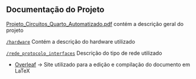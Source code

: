 ## Documentação do Projeto

[Projeto_Circuitos_Quarto_Automatizado.pdf](Projeto_Circuitos_Quarto_Automatizado.pdf) contém a descrição geral do projeto

[`/hardware`](https://github.com/hgrigolli/mackenzie-projeto-quarto-autonomo/tree/master/docs/hardware) Contém a descrição do hardware utilizado

[`/rede_protocolo_interfaces`](https://github.com/hgrigolli/mackenzie-projeto-quarto-autonomo/tree/master/docs/rede_protocolos_interfaces) Descrição do tipo de rede utilizado
* [Overleaf](https://pt.overleaf.com/project) -> Site utilizado para a edição e compilação do documento em LaTeX
